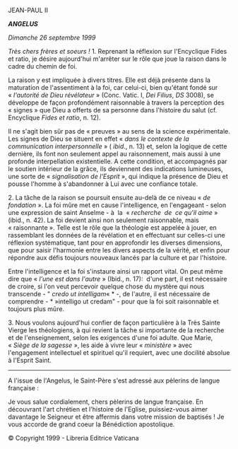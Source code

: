 JEAN-PAUL II

***ANGELUS***

*Dimanche 26 septembre 1999*

*Très chers frères et soeurs !* 1. Reprenant la réflexion sur l'Encyclique Fides et ratio, je désire aujourd'hui m'arrêter sur le rôle que joue la raison dans le cadre du chemin de foi.

La raison y est impliquée à divers titres. Elle est déjà présente dans la maturation de l'assentiment à la foi, car celui-ci, bien qu'étant fondé sur « *l'autorité de Dieu révélateur* » (Conc. Vatic. I, *Dei Filius*, *DS* 3008), se développe de façon profondément raisonnable à travers la perception des « signes » que Dieu a offerts de sa personne dans l'histoire du salut (cf. Encyclique *Fides et ratio*, n. 12).

Il ne s'agit bien sûr pas de « preuves » au sens de la science expérimentale. Les signes de Dieu se situent en effet « *dans le contexte de la communication interpersonnelle* » ( *ibid*., n. 13) et, selon la logique de cette dernière, ils font non seulement appel au raisonnement, mais aussi à une profonde interpellation existentielle. A cette condition, et accompagnés par le soutien intérieur de la grâce, ils deviennent des indications lumineuses, une sorte de « *signalisation de l'Esprit* », qui indique la présence de Dieu et pousse l'homme à s'abandonner à Lui avec une confiance totale.

2. La tâche de la raison se poursuit ensuite au-delà de ce niveau « *de fondation* ». La foi mûre met en cause l'intelligence, en l'engageant - selon une expression de saint Anselme - à  la  « *recherche  de  ce qu'il aime* » (ibid., n. 42). La foi devient ainsi non seulement raisonnable, mais « raisonnante ». Telle est le rôle que la théologie est appelée à jouer, en rassemblant les données de la révélation et en effectuant sur celles-ci une réflexion systématique, tant pour en approfondir les diverses dimensions, que pour saisir l'harmonie entre les divers aspects de la vérité, et enfin pour répondre aux défis toujours nouveaux lancés par la culture et par l'histoire.

Entre l'intelligence et la foi s'instaure ainsi un rapport vital. On peut même dire que « *l'une est dans l'autre* » (Ibid., n. 17):  d'une part, il est nécessaire de croire, si l'on veut percevoir quelque chose du mystère qui nous transcende - " *credo ut intelligam*« * -, de l'autre, il est nécessaire de comprendre - * »intelligo ut credam" - pour que la foi soit raisonnable et toujours plus mûre.

3. Nous voulons aujourd'hui confier de façon particulière à la Très Sainte Vierge les théologiens, à qui revient la tâche si importante de la recherche et de l'enseignement, selon les exigences d'une foi adulte. Que Marie, « *Siège de la sagesse* », les aide à vivre leur « *ministère* » avec l'engagement intellectuel et spirituel qu'il requiert, avec une docilité absolue à l'Esprit Saint.

* * *

A l'issue de l'Angelus, le Saint-Père s'est adressé aux pèlerins de langue française :

Je vous salue cordialement, chers pèlerins de langue française. En découvrant l'art chrétien et l'histoire de l'Eglise, puissiez-vous aimer davantage le Seigneur et être affermis dans votre mission de baptisés ! Je vous accorde de grand coeur la Bénédiction apostolique.

© Copyright 1999 - Libreria Editrice Vaticana